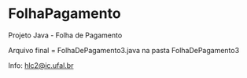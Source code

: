 # FolhaPagamento

Projeto Java - Folha de Pagamento

Arquivo final = FolhaDePagamento3.java na pasta FolhaDePagamento3

Info: hlc2@ic.ufal.br

